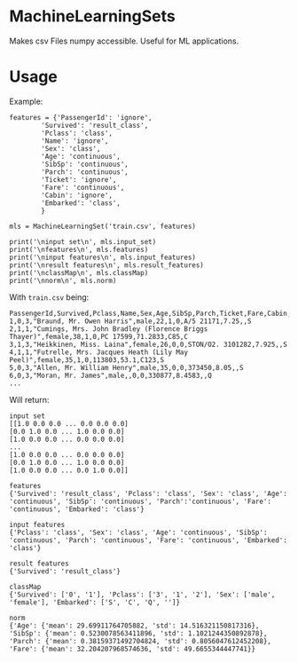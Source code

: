 # MachineLearningSets
Makes csv Files numpy accessible. Useful for ML applications.

# Usage

Example:

	features = {'PassengerId': 'ignore', 
			'Survived': 'result_class', 
			'Pclass': 'class', 
			'Name': 'ignore', 
			'Sex': 'class', 
			'Age': 'continuous',
			'SibSp': 'continuous',
			'Parch': 'continuous',
			'Ticket': 'ignore',
			'Fare': 'continuous',
			'Cabin': 'ignore',
			'Embarked': 'class',
			}

	mls = MachineLearningSet('train.csv', features)

	print('\ninput set\n', mls.input_set)
	print('\nfeatures\n', mls.features)
	print('\ninput features\n', mls.input_features)
	print('\nresult features\n', mls.result_features)
	print('\nclassMap\n', mls.classMap)
	print('\nnorm\n', mls.norm)

With `train.csv` being:

	PassengerId,Survived,Pclass,Name,Sex,Age,SibSp,Parch,Ticket,Fare,Cabin,Embarked
	1,0,3,"Braund, Mr. Owen Harris",male,22,1,0,A/5 21171,7.25,,S
	2,1,1,"Cumings, Mrs. John Bradley (Florence Briggs Thayer)",female,38,1,0,PC 17599,71.2833,C85,C
	3,1,3,"Heikkinen, Miss. Laina",female,26,0,0,STON/O2. 3101282,7.925,,S
	4,1,1,"Futrelle, Mrs. Jacques Heath (Lily May Peel)",female,35,1,0,113803,53.1,C123,S
	5,0,3,"Allen, Mr. William Henry",male,35,0,0,373450,8.05,,S
	6,0,3,"Moran, Mr. James",male,,0,0,330877,8.4583,,Q
	...

Will return:

	input set
	[[1.0 0.0 0.0 ... 0.0 0.0 0.0]
	[0.0 1.0 0.0 ... 1.0 0.0 0.0]
	[1.0 0.0 0.0 ... 0.0 0.0 0.0]
	...
	[1.0 0.0 0.0 ... 0.0 0.0 0.0]
	[0.0 1.0 0.0 ... 1.0 0.0 0.0]
	[1.0 0.0 0.0 ... 0.0 1.0 0.0]]

	features
	{'Survived': 'result_class', 'Pclass': 'class', 'Sex': 'class', 'Age': 'continuous', 'SibSp': 'continuous', 'Parch':'continuous', 'Fare': 'continuous', 'Embarked': 'class'}

	input features
	{'Pclass': 'class', 'Sex': 'class', 'Age': 'continuous', 'SibSp': 'continuous', 'Parch': 'continuous', 'Fare': 'continuous', 'Embarked': 'class'}

	result features
	{'Survived': 'result_class'}

	classMap
	{'Survived': ['0', '1'], 'Pclass': ['3', '1', '2'], 'Sex': ['male', 'female'], 'Embarked': ['S', 'C', 'Q', '']}

	norm
	{'Age': {'mean': 29.69911764705882, 'std': 14.516321150817316}, 'SibSp': {'mean': 0.5230078563411896, 'std': 1.1021244350892878}, 'Parch': {'mean': 0.38159371492704824, 'std': 0.8056047612452208}, 'Fare': {'mean': 32.204207968574636, 'std': 49.6655344447741}}